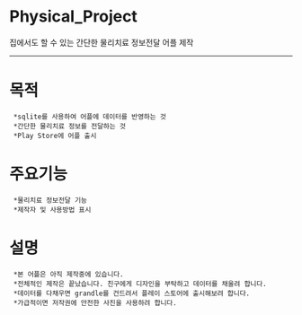 # Physical_Project
집에서도 할 수 있는 간단한 물리치료 정보전달 어플 제작
***
# 목적
```
 *sqlite를 사용하여 어플에 데이터를 반영하는 것
 *간단한 물리치료 정보를 전달하는 것
 *Play Store에 어플 출시
```
# 주요기능
```
 *물리치료 정보전달 기능
 *제작자 및 사용방법 표시
```
# 설명
```
 *본 어플은 아직 제작중에 있습니다.
 *전체적인 제작은 끝났습니다. 친구에게 디자인을 부탁하고 데이터를 채울려 합니다.
 *데이터를 다채우면 grandle를 건드려서 플레이 스토어에 출시해보려 합니다.
 *가급적이면 저작권에 안전한 사진을 사용하려 합니다.
```

